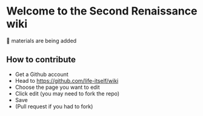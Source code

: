 # Welcome to the Second Renaissance wiki

🚧 materials are being added

## How to contribute

- Get a Github account
- Head to https://github.com/life-itself/wiki
- Choose the page you want to edit
- Click edit (you may need to fork the repo)
- Save
- (Pull request if you had to fork)
